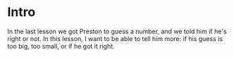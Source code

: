 # Intro
In the last lesson we got Preston to guess a number, and we told him if he's right or not. In this lesson, I want to be able to tell him more: if his guess is too big, too small, or if he got it right.
